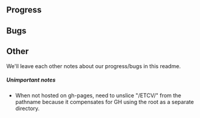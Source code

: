 ## Progress



## Bugs



## Other


We'll leave each other notes about our progress/bugs in this readme.


##### Unimportant notes
- When not hosted on gh-pages, need to unslice "/ETCV/" from the pathname because it compensates for GH using the root as a separate directory.
